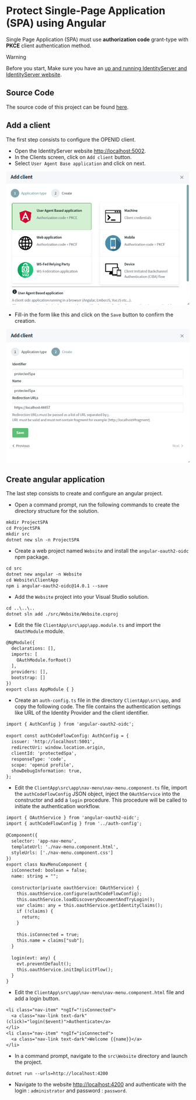 # Protect Single-Page Application (SPA) using Angular

Single Page Application (SPA) must use **authorization code** grant-type with **PKCE** client authentication method.

> [!WARNING]
> Before you start, Make sure you have an [up and running IdentityServer and IdentityServer website](/documentation/gettingstarted/index.html).

## Source Code

The source code of this project can be found [here](https://github.com/simpleidserver/SimpleIdServer/tree/master/samples/ProjectSPA).

## Add a client

The first step consists to configure the OPENID client.

* Open the IdentityServer website [http://localhost:5002](http://localhost:5002).
* In the Clients screen, click on `Add client` button.
* Select `User Agent Base application` and click on next.

![Choose client](images/spa-1.png)

* Fill-in the form like this and click on the `Save` button to confirm the creation.

![Confirm](images/spa-2.png)

## Create angular application

The last step consists to create and configure an angular project.

* Open a command prompt, run the following commands to create the directory structure for the solution.

```
mkdir ProjectSPA
cd ProjectSPA
mkdir src
dotnet new sln -n ProjectSPA
```

* Create a web project named `Website` and install the `angular-oauth2-oidc` npm package.

```
cd src
dotnet new angular -n Website
cd Website\ClientApp
npm i angular-oauth2-oidc@14.0.1 --save
```

* Add the `Website` project into your Visual Studio solution.

```
cd ..\..\..
dotnet sln add ./src/Website/Website.csproj
```

* Edit the file `ClientApp\src\app\app.module.ts` and import the `OAuthModule` module.

```
@NgModule({
  declarations: [],
  imports: [
    OAuthModule.forRoot()
  ],
  providers: [],
  bootstrap: []
})
export class AppModule { }
```

* Create an `auth-config.ts` file in the directory `ClientApp\src\app`, and copy the following code. The file contains the authentication settings like URL of the Identity Provider and the client identifier.

```
import { AuthConfig } from 'angular-oauth2-oidc';

export const authCodeFlowConfig: AuthConfig = {
  issuer: 'http://localhost:5001',
  redirectUri: window.location.origin,
  clientId: 'protectedSpa',
  responseType: 'code',
  scope: 'openid profile',
  showDebugInformation: true,
};
```

* Edit the `ClientApp\src\app\nav-menu\nav-menu.component.ts` file, import the `authCodeFlowConfig` JSON object, inject the `OAuthService` into the constructor and add a `login` procedure. This procedure will be called to initiate the authentication workflow.

```
import { OAuthService } from 'angular-oauth2-oidc';
import { authCodeFlowConfig } from '../auth-config';

@Component({
  selector: 'app-nav-menu',
  templateUrl: './nav-menu.component.html',
  styleUrls: ['./nav-menu.component.css']
})
export class NavMenuComponent {  
  isConnected: boolean = false;
  name: string = "";

  constructor(private oauthService: OAuthService) {
    this.oauthService.configure(authCodeFlowConfig);
    this.oauthService.loadDiscoveryDocumentAndTryLogin();
    var claims: any = this.oauthService.getIdentityClaims();
    if (!claims) {
      return;
    }

    this.isConnected = true;
    this.name = claims["sub"];
  }

  login(evt: any) {
    evt.preventDefault();
    this.oauthService.initImplicitFlow();
  }
}
```

* Edit the `ClientApp\src\app\nav-menu\nav-menu.component.html` file and add a login button.

```
<li class="nav-item" *ngIf="!isConnected">
  <a class="nav-link text-dark" (click)="login($event)">Authenticate</a>
</li>
<li class="nav-item" *ngIf="isConnected">
  <a class="nav-link text-dark">Welcome {{name}}</a>
</li>
```

* In a command prompt, navigate to the `src\Website` directory and launch the project.

```
dotnet run --urls=http://localhost:4200
```

* Navigate to the website [http://localhost:4200](http://localhost:4200) and authenticate with the login : `administrator` and password : `password`.